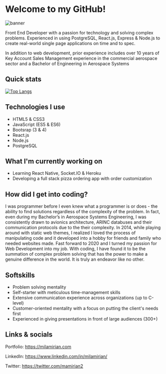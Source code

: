 # Welcome to my GitHub!

![banner](https://user-images.githubusercontent.com/62856013/95694848-f410ec00-0be8-11eb-9ad2-607a03853e68.png)

Front End Developer with a passion for technology and solving complex problems. Experienced in using PostgreSQL, React.js, Express & Node.js to create real-world single page applications on time and to spec.

In addition to web development, prior experience includes over 10 years of Key Account Sales Management experience in the commercial aerospace sector and a Bachelor of Engineering in Aerospace Systems

## Quick stats

[![Top Langs](https://github-readme-stats.vercel.app/api/top-langs/?username=mil-amirian)](https://github.com/mil-amirian/github-readme-stats)

## Technologies I use

* HTML5 & CSS3
* JavaScript (ES5 & ES6)
* Bootsrap (3 & 4)
* React.js
* Node.js
* PostgreSQL

## What I'm currently working on
* Learning React Native, Socket.IO & Heroku
* Developing a full stack pizza ordering app with order customization

## How did I get into coding?

I was programmer before I even knew what a programmer is or does - the ability to find solutions regardless of the complexity of the problem. In fact, even during my Bachelor’s in Aerospace Systems Engineering, I was consistently drawn to avionics architecture, ARINC databuses and their communication protocols due to the their complexity. In 2014, while playing around with static web themes, I realized I loved the process of manipulating code and it developed into a hobby for friends and family who needed websites made. Fast forward to 2020 and I turned my passion for Web Development into my job. With coding, I have found it to be the summation of complex problem solving that has the power to make a genuine difference in the world. It is truly an endeavor like no other.

## Softskills

* Problem solving mentality
* Self-starter with meticulous time-management skills
* Extensive communication experience across organizations (up to C-level)
* Customer-oriented mentality with a focus on putting the client's needs first
* Experienced in giving presentations in front of large audiences (300+)


## Links & socials

Portfolio: https://milamirian.com

LinkedIn: https://www.linkedin.com/in/milamirian/

Twitter: https://twitter.com/mamirian2
